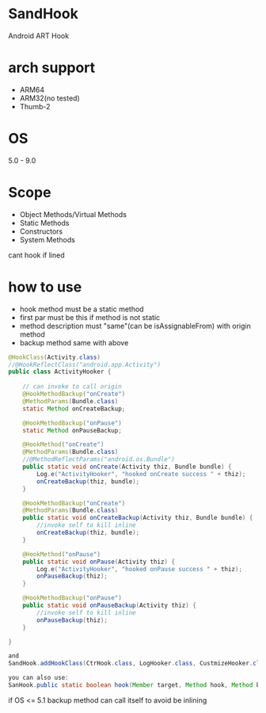 # SandHook
Android ART Hook

# arch support 

- ARM64
- ARM32(no tested)
- Thumb-2

# OS

5.0 - 9.0

# Scope

- Object Methods/Virtual Methods
- Static Methods
- Constructors
- System Methods

cant hook if lined

# how to use

- hook method must be a static method
- first par must be this if method is not static
- method description must "same"(can be isAssignableFrom) with origin method
- backup method same with above

```java
@HookClass(Activity.class)
//@HookReflectClass("android.app.Activity")
public class ActivityHooker {
    
    // can invoke to call origin
    @HookMethodBackup("onCreate")
    @MethodParams(Bundle.class)
    static Method onCreateBackup;

    @HookMethodBackup("onPause")
    static Method onPauseBackup;

    @HookMethod("onCreate")
    @MethodParams(Bundle.class)
    //@MethodReflectParams("android.os.Bundle")
    public static void onCreate(Activity thiz, Bundle bundle) {
        Log.e("ActivityHooker", "hooked onCreate success " + thiz);
        onCreateBackup(thiz, bundle);
    }

    @HookMethodBackup("onCreate")
    @MethodParams(Bundle.class)
    public static void onCreateBackup(Activity thiz, Bundle bundle) {
        //invoke self to kill inline
        onCreateBackup(thiz, bundle);
    }

    @HookMethod("onPause")
    public static void onPause(Activity thiz) {
        Log.e("ActivityHooker", "hooked onPause success " + thiz);
        onPauseBackup(thiz);
    }

    @HookMethodBackup("onPause")
    public static void onPauseBackup(Activity thiz) {
        //invoke self to kill inline
        onPauseBackup(thiz);
    }

}

and
SandHook.addHookClass(CtrHook.class, LogHooker.class, CustmizeHooker.class, ActivityHooker.class, ObjectHooker.class);

you can also use:
SanHook.public static boolean hook(Member target, Method hook, Method backup) {}
```

if OS <= 5.1 
backup method can call itself to avoid be inlining


